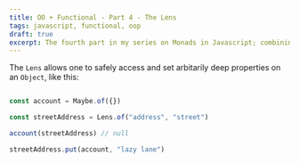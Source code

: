 ```yaml
---
title: OO + Functional - Part 4 - The Lens
tags: javascript, functional, oop
draft: true
excerpt: The fourth part in my series on Monads in Javascript; combining Maybe and Either to create a Lens
---
```


The `Lens` allows one to safely access and set arbitarily deep properties on an `Object`, like this:

```javascript

const account = Maybe.of({})

const streetAddress = Lens.of("address", "street")

account(streetAddress) // null

streetAddress.put(account, "lazy lane")

```